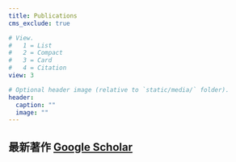 ```yaml
---
title: Publications
cms_exclude: true

# View.
#   1 = List
#   2 = Compact
#   3 = Card
#   4 = Citation
view: 3

# Optional header image (relative to `static/media/` folder).
header:
  caption: ""
  image: ""
---
```

## 最新著作 [Google Scholar](https://scholar.google.com/citations?hl=zh-TW&user=kXggAHAAAAAJ&view_op=list_works&sortby=pubdate)
## $~~$